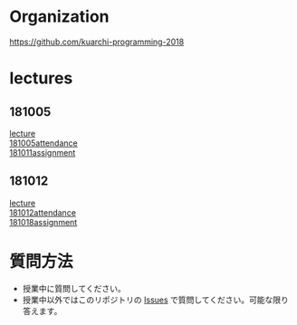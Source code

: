 # Organization
https://github.com/kuarchi-programming-2018

# lectures
## 181005
[lecture](handout-2018-10-5.md)  
[181005attendance](https://github.com/kuarchi-programming-2018/181005attendance)  
[181011assignment](https://github.com/kuarchi-programming-2018/181011assignment)

## 181012
[lecture](181012lecture.md)  
[181012attendance](https://github.com/kuarchi-programming-2018/181012attendance)    
[181018assignment](https://github.com/kuarchi-programming-2018/181018assignment)  

# 質問方法

- 授業中に質問してください。
- 授業中以外ではこのリポジトリの
[Issues](https://github.com/kuarchi-programming-2018/lectures/issues)
で質問してください。可能な限り答えます。
